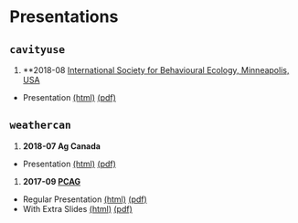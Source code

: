 
Presentations
=============

`cavityuse`
-----------

1.  \*\*2018-08 [International Society for Behavioural Ecology, Minneapolis, USA](http://www.behavecol.com)

-   Presentation [(html)](http://steffilazerte.github.io/Presentations/2018-08%20ISBE/LaZerte_ISBE_2018.html) [(pdf)](hhttp://steffilazerte.github.io/Presentations/2018-08%20ISBE/LaZerte_Gow_ISBE_cavityuse.pdf)

`weathercan`
------------

1.  **2018-07 Ag Canada**

-   Presentation [(html)](http://steffilazerte.github.io/Presentations/2018-07%20Ag%20Canada%20-%20weathercan/LaZerte_AGCAN_2018_weathercan.html) [(pdf)](http://steffilazerte.github.io/Presentations/2018-07%20Ag%20Canada%20-%20weathercan/LaZerte_AGCAN_2018_weathercan.pdf)

1.  **2017-09 [PCAG](http://pcag.uwinnipeg.ca/PCAG2017.html)**

-   Regular Presentation [(html)](https://steffilazerte.github.io/Presentations/2017-09%20PCAG%20-%20weathercan/LaZerte_PCAG_2017_weathercan.html) [(pdf)](https://steffilazerte.github.io/Presentations/2017-09%20PCAG%20-%20weathercan/LaZerte_PCAG_2017_weathercan.pdf)
-   With Extra Slides [(html)](https://steffilazerte.github.io/Presentations/2017-09%20PCAG%20-%20weathercan/LaZerte_PCAG_2017_weathercan_extra.html) [(pdf)](https://steffilazerte.github.io/Presentations/2017-09%20PCAG%20-%20weathercan/LaZerte_PCAG_2017_weathercan_extra.pdf)

